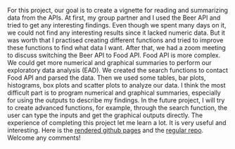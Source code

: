For this project, our goal is to create a vignette for reading and summarizing data from the APIs. At first, my group partner and I used the Beer API and tried to get any interesting findings. Even though we spent many days on it, we could not find any interesting results since it lacked numeric data. But it was worth that I practised creating different functions and tried to improve these functions to find what data I want. After that, we had a zoom meeting to discuss switching the Beer API to Food API. Food API is more complex. We could get more numerical and graphical summaries to perform our exploratory data analysis (EAD). We created the search functions to contact Food API and parsed the data. Then we used some tables, bar plots, histograms, box plots and scatter plots to analyze our data. I think the most difficult part is to program numerical and graphical summaries, especially for using the outputs to describe my findings. In the future project, I will try to create advanced functions, for example, through the search function, the user can type the inputs and get the graphical outputs directly. The experience of completing this project let me learn a lot. It is very useful and interesting. Here is the [rendered github pages](https://nmlevin11.github.io/Project2/) and the [regular repo](https://github.com/nmlevin11/Project2). Welcome any comments!
